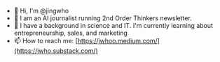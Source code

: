 - 👋 Hi, I'm @jingwho
- 🧠 I am an AI journalist running 2nd Order Thinkers newsletter. 
- 🚀 I have a background in science and IT. I'm currently learning about entrepreneurship, sales, and marketing
- 📫 How to reach me: [https://jwhoo.medium.com/](https://jwho.substack.com/)
